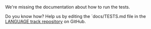 We're missing the documentation about how to run the tests.

Do you know how? Help us by editing the `docs/TESTS.md file in the [LANGUAGE track repository](REPO) on GitHub.
